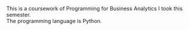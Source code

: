 This is a coursework of Programming for Business Analytics I took this semester.<br>
The programming language is Python.

